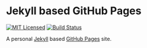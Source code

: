 # Jekyll based GitHub Pages

[![MIT Licensed](https://img.shields.io/:license-mit-blue.svg?style=flat)](https://raw.githubusercontent.com/sheeeng/sheeeng.github.io/master/LICENSE)
[![Build Status](https://travis-ci.org/sheeeng/sheeeng.github.io.svg?branch=master)](https://travis-ci.org/sheeeng/sheeeng.github.io)

A personal [Jekyll](https://jekyllrb.com) based [GitHub Pages](https://pages.github.com/) site.
